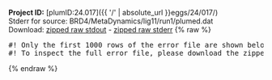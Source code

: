 **Project ID:** [plumID:24.017]({{ '/' | absolute_url }}eggs/24/017/)  
Stderr for source:  BRD4/MetaDynamics/lig11/run1/plumed.dat   
Download: [zipped raw stdout](plumed.dat.plumed_master.stdout.txt.zip) - [zipped raw stderr](plumed.dat.plumed_master.stderr.txt.zip) 
{% raw %}
<pre>
#! Only the first 1000 rows of the error file are shown below
#! To inspect the full error file, please download the zipped raw stderr file above
</pre>
{% endraw %}
